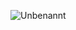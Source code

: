 ![Unbenannt](https://user-images.githubusercontent.com/55946112/166304111-f6c9fc59-cb4c-4a6e-b60b-dfec8d996405.png)
